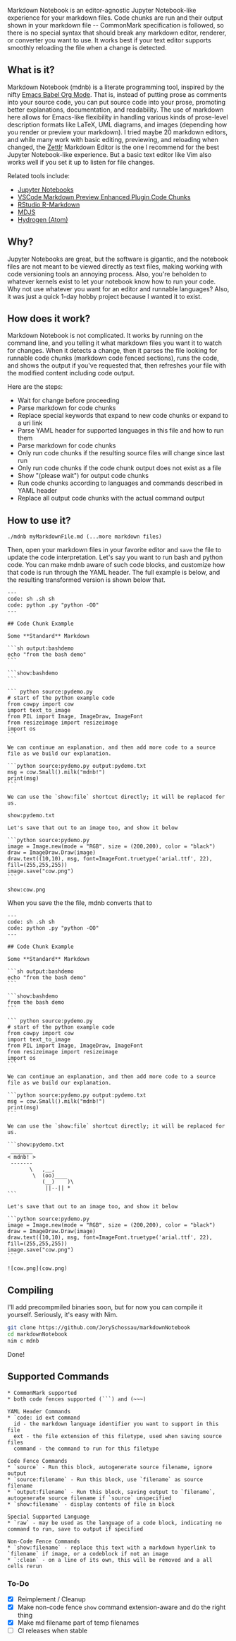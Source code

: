Markdown Notebook is an editor-agnostic Jupyter Notebook-like experience for your markdown files. Code chunks are run and their output shown in your markdown file -- CommonMark specification is followed, so there is no special syntax that should break any markdown editor, renderer, or converter you want to use. It works best if your text editor supports smoothly reloading the file when a change is detected.

## What is it?

Markdown Notebook (mdnb) is a literate programming tool, inspired by the nifty [Emacs Babel Org Mode](https://orgmode.org/worg/org-contrib/babel/intro.html#org71e2aea). That is, instead of putting prose as comments into your source code, you can put source code into your prose, promoting better explanations, documentation, and readability. The use of markdown here allows for Emacs-like flexibility in handling various kinds of prose-level description formats like LaTeX, UML diagrams, and images (depending how you render or preview your markdown). I tried maybe 20 markdown editors, and while many work with basic editing, previewing, and reloading when changed, the [Zettlr](https://www.zettlr.com) Markdown Editor is the one I recommend for the best Jupyter Notebook-like experience. But a basic text editor like Vim also works well if you set it up to listen for file changes.

Related tools include:
* [Jupyter Notebooks](https://jupyter.org/)
* [VSCode Markdown Preview Enhanced Plugin Code Chunks](https://shd101wyy.github.io/markdown-preview-enhanced/#/code-chunk)
* [RStudio R-Markdown](https://rmarkdown.rstudio.com/lesson-3.html)
* [MDJS](https://medium.com/better-programming/introducing-mdjs-6bedba3d7c6f)
* [Hydrogen (Atom)](https://atom.io/packages/hydrogen)

## Why?

Jupyter Notebooks are great, but the software is gigantic, and the notebook files are not meant to be viewed directly as text files, making working with code versioning tools an annoying process. Also, you're beholden to whatever kernels exist to let your notebook know how to run your code. Why not use whatever you want for an editor and runnable languages? Also, it was just a quick 1-day hobby project because I wanted it to exist.

## How does it work?

Markdown Notebook is not complicated. It works by running on the command line, and you telling it what markdown files you want it to watch for changes. When it detects a change, then it parses the file looking for runnable code chunks (markdown code fenced sections), runs the code, and shows the output if you've requested that, then refreshes your file with the modified content including code output.

Here are the steps:
* Wait for change before proceeding
* Parse markdown for code chunks
* Replace special keywords that expand to new code chunks or expand to a uri link
* Parse YAML header for supported languages in this file and how to run them
* Parse markdown for code chunks
* Only run code chunks if the resulting source files will change since last run
* Only run code chunks if the code chunk output does not exist as a file
* Show "(please wait") for output code chunks
* Run code chunks according to languages and commands described in YAML header
* Replace all output code chunks with the actual command output

## How to use it?

~~~
./mdnb myMarkdownFile.md (...more markdown files)
~~~

Then, open your markdown files in your favorite editor and `save` the file to update the code interpretation. Let's say you want to run bash and python code. You can make mdnb aware of such code blocks, and customize how that code is run through the YAML header. The full example is below, and the resulting transformed version is shown below that.

~~~
---
code: sh .sh sh
code: python .py "python -OO"
---

## Code Chunk Example

Some **Standard** Markdown

```sh output:bashdemo
echo "from the bash demo"
```

```show:bashdemo
```

``` python source:pydemo.py
# start of the python example code
from cowpy import cow
import text_to_image
from PIL import Image, ImageDraw, ImageFont
from resizeimage import resizeimage
import os
```

We can continue an explanation, and then add more code to a source file as we build our explanation.

```python source:pydemo.py output:pydemo.txt
msg = cow.Small().milk("mdnb!")
print(msg)
```

We can use the `show:file` shortcut directly; it will be replaced for us.

show:pydemo.txt

Let's save that out to an image too, and show it below

```python source:pydemo.py
image = Image.new(mode = "RGB", size = (200,200), color = "black")
draw = ImageDraw.Draw(image)
draw.text((10,10), msg, font=ImageFont.truetype('arial.ttf', 22), fill=(255,255,255))
image.save("cow.png") 
```

show:cow.png
~~~

When you save the the file, mdnb converts that to

~~~
---
code: sh .sh sh
code: python .py "python -OO"
---

## Code Chunk Example

Some **Standard** Markdown

```sh output:bashdemo
echo "from the bash demo"
```

```show:bashdemo
from the bash demo
```

``` python source:pydemo.py
# start of the python example code
from cowpy import cow
import text_to_image
from PIL import Image, ImageDraw, ImageFont
from resizeimage import resizeimage
import os
```

We can continue an explanation, and then add more code to a source file as we build our explanation.

```python source:pydemo.py output:pydemo.txt
msg = cow.Small().milk("mdnb!")
print(msg)
```

We can use the `show:file` shortcut directly; it will be replaced for us.

```show:pydemo.txt
 _______
< mdnb! >
 -------
       \   ,__,
        \  (oo)____
           (__)    )\
            ||--|| *
```

Let's save that out to an image too, and show it below

```python source:pydemo.py
image = Image.new(mode = "RGB", size = (200,200), color = "black")
draw = ImageDraw.Draw(image)
draw.text((10,10), msg, font=ImageFont.truetype('arial.ttf', 22), fill=(255,255,255))
image.save("cow.png") 
```

![cow.png](cow.png)
~~~

## Compiling

I'll add precompmiled binaries soon, but for now you can compile it yourself. Seriously, it's easy with Nim.

```sh
git clone https://github.com/JorySchossau/markdownNotebook
cd markdownNotebook
nim c mdnb
```
Done!

## Supported Commands

```
* CommonMark supported
* both code fences supported (```) and (~~~)

YAML Header Commands
* `code: id ext command
  id - the markdown language identifier you want to support in this file
  ext - the file extension of this filetype, used when saving source files
  command - the command to run for this filetype

Code Fence Commands
* `source` - Run this block, autogenerate source filename, ignore output
* `source:filename` - Run this block, use `filename` as source filename
* `output:filename` - Run this block, saving output to `filename`, autogenerate source filename if `source` unspecified
* `show:filename` - display contents of file in block

Special Supported Language
* `raw` - may be used as the language of a code block, indicating no command to run, save to output if specified

Non-Code Fence Commands
* `show:filename` - replace this text with a markdown hyperlink to `filename` if image, or a codeblock if not an image
* `:clean` - on a line of its own, this will be removed and a all cells rerun
```

### To-Do
- [x] Reimplement / Cleanup
- [x] Make non-code fence `show` command extension-aware and do the right thing
- [x] Make md filename part of temp filenames
- [ ] CI releases when stable
